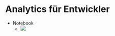 # Analytics für Entwickler

* Notebook
  * [![](https://mybinder.org/badge.svg)](https://mybinder.org/v2/gh/damianavila/RISE/master?filepath=examples%2FREADME.ipynb)

